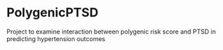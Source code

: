 # PolygenicPTSD
Project to examine interaction between polygenic risk score and PTSD in predicting hypertension outcomes

